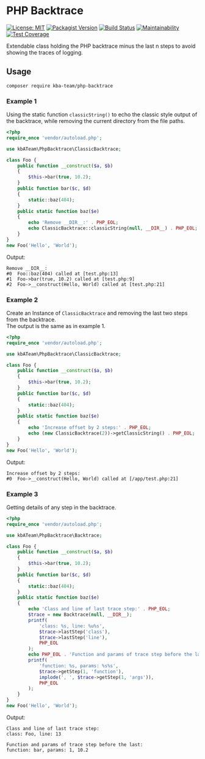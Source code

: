 # PHP Backtrace

[![License: MIT][license-mit]](LICENSE)
[![Packagist Version][packagist-badge]][packagist]
[![Build Status][build-status-master]][travis-ci]
[![Maintainability][maintainability-badge]][maintainability]
[![Test Coverage][coverage-badge]][coverage]

Extendable class holding the PHP backtrace minus the last n steps to avoid
showing the traces of logging.

## Usage

`composer require kba-team/php-backtrace`

### Example 1

Using the static function `classicString()` to echo the classic style output of
the backtrace, while removing the current directory from the file paths.

```php
<?php
require_once 'vendor/autoload.php';

use kbATeam\PhpBacktrace\ClassicBacktrace;

class Foo {
    public function __construct($a, $b)
    {
        $this->bar(true, 10.2);
    }
    public function bar($c, $d)
    {
        static::baz(404);
    }
    public static function baz($e)
    {
        echo 'Remove __DIR__:' . PHP_EOL;
        echo ClassicBacktrace::classicString(null, __DIR__) . PHP_EOL;
    }
}
new Foo('Hello', 'World');
```
Output:
```
Remove __DIR__:
#0  Foo::baz(404) called at [test.php:13]
#1  Foo->bar(true, 10.2) called at [test.php:9]
#2  Foo->__construct(Hello, World) called at [test.php:21]
```

### Example 2

Create an Instance of `ClassicBacktrace` and removing the last two steps from
the backtrace.   
The output is the same as in example 1.

```php
<?php
require_once 'vendor/autoload.php';

use kbATeam\PhpBacktrace\ClassicBacktrace;

class Foo {
    public function __construct($a, $b)
    {
        $this->bar(true, 10.2);
    }
    public function bar($c, $d)
    {
        static::baz(404);
    }
    public static function baz($e)
    {
        echo 'Increase offset by 2 steps:' . PHP_EOL;
        echo (new ClassicBacktrace(2))->getClassicString() . PHP_EOL;
    }
}
new Foo('Hello', 'World');
```
Output:
```
Increase offset by 2 steps:
#0  Foo->__construct(Hello, World) called at [/app/test.php:21]
```

### Example 3

Getting details of any step in the backtrace.

```php
<?php
require_once 'vendor/autoload.php';

use kbATeam\PhpBacktrace\Backtrace;

class Foo {
    public function __construct($a, $b)
    {
        $this->bar(true, 10.2);
    }
    public function bar($c, $d)
    {
        static::baz(404);
    }
    public static function baz($e)
    {
        echo 'Class and line of last trace step:' . PHP_EOL;
        $trace = new Backtrace(null, __DIR__);
        printf(
            'class: %s, line: %u%s',
            $trace->lastStep('class'),
            $trace->lastStep('line'),
            PHP_EOL
        );
        echo PHP_EOL . 'Function and params of trace step before the last:' . PHP_EOL;
        printf(
            'function: %s, params: %s%s',
            $trace->getStep(1, 'function'),
            implode(', ', $trace->getStep(1, 'args')),
            PHP_EOL
        );
    }
}
new Foo('Hello', 'World');
```
Output:
```
Class and line of last trace step:
class: Foo, line: 13

Function and params of trace step before the last:
function: bar, params: 1, 10.2
```

[license-mit]: https://img.shields.io/badge/license-MIT-blue.svg
[packagist-badge]: https://img.shields.io/packagist/v/kba-team/php-backtrace
[packagist]: https://packagist.org/packages/kba-team/php-backtrace
[travis-ci]: https://travis-ci.org/the-kbA-team/php_backtrace
[build-status-master]: https://api.travis-ci.org/the-kbA-team/php_backtrace.svg?branch=master
[maintainability-badge]: https://api.codeclimate.com/v1/badges/105f3039fdfe094a0cff/maintainability
[maintainability]: https://codeclimate.com/github/the-kbA-team/php_backtrace/maintainability
[coverage-badge]: https://api.codeclimate.com/v1/badges/105f3039fdfe094a0cff/test_coverage
[coverage]: https://codeclimate.com/github/the-kbA-team/php_backtrace/test_coverage
